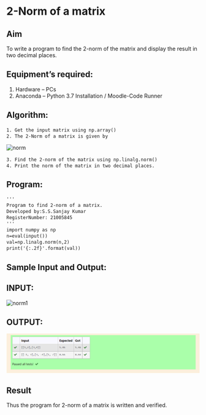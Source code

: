 # 2-Norm of a matrix
## Aim
To write a program to find the 2-norm of the matrix and display the result in two decimal places.
## Equipment’s required:
1.	Hardware – PCs
2.	Anaconda – Python 3.7 Installation / Moodle-Code Runner
## Algorithm:
	1. Get the input matrix using np.array()
	2. The 2-Norm of a matrix is given by 
![norm](./normeqn1.jpg)
    
    3. Find the 2-norm of the matrix using np.linalg.norm()
	4. Print the norm of the matrix in two decimal places.
## Program:
```
'''
Program to find 2-norm of a matrix.
Developed by:S.S.Sanjay Kumar
RegisterNumber: 21005845
'''
import numpy as np
n=eval(input())
val=np.linalg.norm(n,2)
print('{:.2f}'.format(val))

```
## Sample Input and Output:
## INPUT:
![norm1](./input.jpg)
## OUTPUT:
![norm2](./MathEX072ND_NORM.png)
## Result
Thus the program for 2-norm of a matrix is written and verified.
